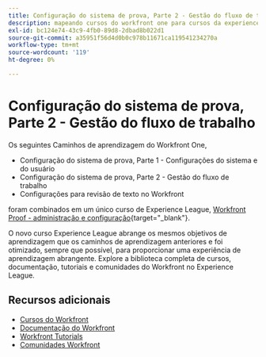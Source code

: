 ```yaml
---
title: Configuração do sistema de prova, Parte 2 - Gestão do fluxo de trabalho
description: mapeando cursos do workfront one para cursos da experience league
exl-id: bc124e74-43c9-4fb0-89d8-2dbad8b022d1
source-git-commit: a35951f56d4d0b0c978b11671ca119541234270a
workflow-type: tm+mt
source-wordcount: '119'
ht-degree: 0%

---
```


# Configuração do sistema de prova, Parte 2 - Gestão do fluxo de trabalho

Os seguintes Caminhos de aprendizagem do Workfront One,

* Configuração do sistema de prova, Parte 1 - Configurações do sistema e do usuário
* Configuração do sistema de prova, Parte 2 - Gestão do fluxo de trabalho
* Configurações para revisão de texto no Workfront

foram combinados em um único curso de Experience League, [Workfront Proof - administração e configuração](https://experienceleague.adobe.com/?recommended=Workfront-A-1-2022.3.proof){target="_blank"}.

O novo curso Experience League abrange os mesmos objetivos de aprendizagem que os caminhos de aprendizagem anteriores e foi otimizado, sempre que possível, para proporcionar uma experiência de aprendizagem abrangente.  Explore a biblioteca completa de cursos, documentação, tutoriais e comunidades do Workfront no Experience League.

## Recursos adicionais

* [Cursos do Workfront](https://experienceleague.adobe.com/?lang=en&amp;Solution=Workfront#courses)
* [Documentação do Workfront](https://experienceleague.adobe.com/docs/workfront.html)
* [Workfront Tutorials](https://experienceleague.adobe.com/docs/workfront-learn/tutorials-workfront/home.html)
* [Comunidades Workfront](https://experienceleaguecommunities.adobe.com/t5/workfront/ct-p/workfront)
